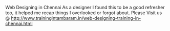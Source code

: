 Web Designing in Chennai
As a designer I found this to be a good refresher too, it helped me recap things I overlooked or forgot about.
Please Visit us @ http://www.trainingintambaram.in/web-designing-training-in-chennai.html

